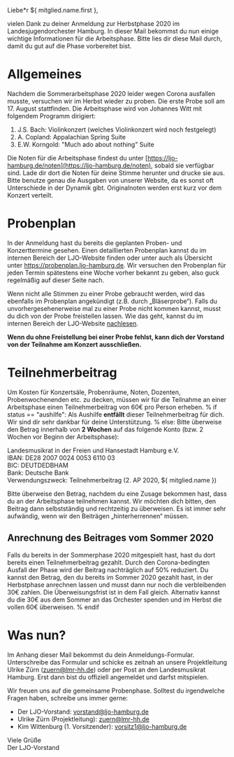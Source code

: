Liebe\*r ${ mitglied.name.first },

vielen Dank zu deiner Anmeldung zur Herbstphase 2020 im Landesjugendorchester
Hamburg. In dieser Mail bekommst du nun einige wichtige Informationen für die
Arbeitsphase. Bitte lies dir diese Mail durch, damit du gut auf die Phase
vorbereitet bist.

# Allgemeines
Nachdem die Sommerarbeitsphase 2020 leider wegen Corona ausfallen musste,
versuchen wir im Herbst wieder zu proben. Die erste Probe soll am 17. August
stattfinden. Die Arbeitsphase wird von Johannes Witt mit folgendem Programm
dirigiert:

1. J.S. Bach: Violinkonzert (welches Violinkonzert wird noch festgelegt)
2. A. Copland: Appalachian Spring Suite
3. E.W. Korngold: "Much ado about nothing" Suite

Die Noten für die Arbeitsphase findest du unter
[https://ljo-hamburg.de/noten](https://ljo-hamburg.de/noten), sobald sie
verfügbar sind. Lade dir dort die Noten für deine Stimme herunter und drucke sie
aus. Bitte benutze genau die Ausgaben von unserer Website, da es sonst oft
Unterschiede in der Dynamik gibt. Originalnoten werden erst kurz vor dem Konzert
verteilt.

# Probenplan
In der Anmeldung hast du bereits die geplanten Proben- und Konzerttermine gesehen.
Einen detaillierten Probenplan kannst du im internen Bereich der LJO-Website
finden oder unter auch als Übersicht unter https://probenplan.ljo-hamburg.de.
Wir versuchen den Probenplan für jeden Termin spätestens eine Woche vorher
bekannt zu geben, also guck regelmäßig auf dieser Seite nach.

Wenn nicht alle Stimmen zu einer Probe gebraucht werden, wird das ebenfalls im
Probenplan angekündigt (z.B. durch „Bläserprobe“). Falls du
unvorhergesehenerweise mal zu einer Probe nicht kommen kannst, musst du dich von
der Probe freistellen lassen. Wie das geht, kannst du im internen Bereich der
LJO-Website [nachlesen](https://ljo-hamburg.de/interner-bereich/freistellung/).

**Wenn du ohne Freistellung bei einer Probe fehlst, kann dich der Vorstand von
der Teilnahme am Konzert ausschließen.** 

# Teilnehmerbeitrag
Um Kosten für Konzertsäle, Probenräume, Noten, Dozenten, Probenwochenenden etc.
zu decken, müssen wir für die Teilnahme an einer Arbeitsphase einen
Teilnehmerbeitrag von 60€ pro Person erheben.
% if status == "aushilfe":
Als Aushilfe **entfällt** dieser Teilnehmerbeitrag für dich. Wir sind dir
sehr dankbar für deine Unterstützung.
% else:
Bitte überweise den Betrag innerhalb von **2 Wochen** auf das folgende
Konto (bzw. 2 Wochen vor Beginn der Arbeitsphase):

Landesmusikrat in der Freien und Hansestadt Hamburg e.V.  
IBAN: DE28 2007 0024 0053 6110 03  
BIC: DEUTDEDBHAM  
Bank: Deutsche Bank  
Verwendungszweck: Teilnehmerbeitrag  (2. AP 2020, ${ mitglied.name })

Bitte überweise den Betrag, nachdem du eine Zusage bekommen hast, dass du an der
Arbeitsphase teilnehmen kannst. Wir möchten dich bitten, den Beitrag dann
selbstständig und rechtzeitig zu überweisen. Es ist immer sehr aufwändig, wenn
wir den Beiträgen „hinterherrennen“ müssen.

## Anrechnung des Beitrages vom Sommer 2020
Falls du bereits in der Sommerphase 2020 mitgespielt hast, hast du dort bereits
einen Teilnehmerbeitrag gezahlt. Durch den Corona-bedingten Ausfall der Phase
wird der Beitrag nachträglich auf 50% reduziert. Du kannst den Betrag, den du
bereits im Sommer 2020 gezahlt hast, in der Herbstphase anrechnen lassen und
musst dann nur noch die verbleibenden 30€ zahlen. Die Überweisungsfrist ist in
dem Fall gleich. Alternativ kannst du die 30€ aus dem Sommer an das Orchester
spenden und im Herbst die vollen 60€ überweisen.
% endif

# Was nun?
Im Anhang dieser Mail bekommst du dein Anmeldungs-Formular. Unterschreibe das
Formular und schicke es zeitnah an unsere Projektleitung Ulrike Zürn
([zuern@lmr-hh.de](mailto:zuern@lmr-hh.de)) oder per Post an den Landesmusikrat
Hamburg. Erst dann bist du offiziell angemeldet und darfst mitspielen.

Wir freuen uns auf die gemeinsame Probenphase. Solltest du irgendwelche Fragen
haben, schreibe uns immer gerne:

- Der LJO-Vorstand: [vorstand@ljo-hamburg.de](mailto:vorstand@ljo-hamburg.de)
- Ulrike Zürn (Projektleitung): [zuern@lmr-hh.de](mailto:zuern@lmr-hh.de)
- Kim Wittenburg (1. Vorsitzender):
  [vorsitz1@ljo-hamburg.de](mailto:vorsitz1@ljo-hamburg.de)

Viele Grüße  
Der LJO-Vorstand